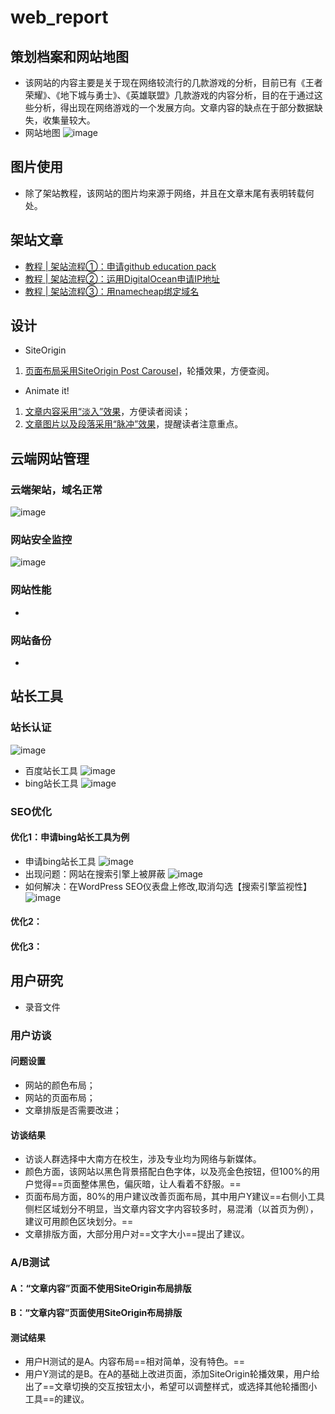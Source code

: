 # web_report
## 策划档案和网站地图
- 该网站的内容主要是关于现在网络较流行的几款游戏的分析，目前已有《王者荣耀》、《地下城与勇士》、《英雄联盟》几款游戏的内容分析，目的在于通过这些分析，得出现在网络游戏的一个发展方向。文章内容的缺点在于部分数据缺失，收集量较大。
- 网站地图
![image](https://github.com/WWWWp/web_report/blob/master/image/pic.jpg)
## 图片使用
- 除了架站教程，该网站的图片均来源于网络，并且在文章末尾有表明转载何处。
## 架站文章
- [教程 | 架站流程①：申请github education pack](http://wp115.me/2019/06/08/step1/)
- [教程 | 架站流程②：运用DigitalOcean申请IP地址](http://wp115.me/2019/06/08/step2/)
- [教程 | 架站流程③：用namecheap绑定域名](http://wp115.me/2019/06/08/step3/)
## 设计
- SiteOrigin
1. [页面布局采用SiteOrigin Post Carousel](http://wp115.me/page/)，轮播效果，方便查阅。
- Animate it!
1. [文章内容采用“淡入”效果](http://wp115.me/2019/06/27/dnf/)，方便读者阅读；
2. [文章图片以及段落采用“脉冲”效果](http://wp115.me/2019/06/26/game-king/)，提醒读者注意重点。
## 云端网站管理
### 云端架站，域名正常
![image](https://github.com/WWWWp/web_report/blob/master/image/web.jpg)
### 网站安全监控
![image](https://github.com/WWWWp/web_report/blob/master/image/wordfence%E7%9B%91%E6%8E%A7.jpg)
### 网站性能
- 
### 网站备份
-
## 站长工具
### 站长认证
![image](https://github.com/WWWWp/web_report/blob/master/image/zhanzhang.jpg)
- 百度站长工具
![image](https://github.com/WWWWp/web_report/blob/master/image/baidu.jpg)
- bing站长工具
![image](https://github.com/WWWWp/web_report/blob/master/image/bing.jpg)
### SEO优化
#### 优化1：申请bing站长工具为例
- 申请bing站长工具
![image](https://github.com/WWWWp/web_SEO/blob/master/image/bing_03.jpg)
- 出现问题：网站在搜索引擎上被屏蔽
![image](https://github.com/WWWWp/web_SEO/blob/master/image/bing_01.jpg)
- 如何解决：在WordPress SEO仪表盘上修改,取消勾选【搜索引擎监视性】
![image](https://github.com/WWWWp/web_SEO/blob/master/image/bing_02.jpg)
#### 优化2：
#### 优化3：

## 用户研究
- 录音文件
### 用户访谈
#### 问题设置
- 网站的颜色布局；
- 网站的页面布局；
- 文章排版是否需要改进；
#### 访谈结果
- 访谈人群选择中大南方在校生，涉及专业均为网络与新媒体。
- 颜色方面，该网站以黑色背景搭配白色字体，以及亮金色按钮，但100%的用户觉得==页面整体黑色，偏灰暗，让人看着不舒服。==
- 页面布局方面，80%的用户建议改善页面布局，其中用户Y建议==右侧小工具侧栏区域划分不明显，当文章内容文字内容较多时，易混淆（以首页为例），建议可用颜色区块划分。==
- 文章排版方面，大部分用户对==文字大小==提出了建议。
### A/B测试
#### A：“文章内容”页面不使用SiteOrigin布局排版
#### B：“文章内容”页面使用SiteOrigin布局排版
#### 测试结果
- 用户H测试的是A。内容布局==相对简单，没有特色。==
- 用户Y测试的是B。在A的基础上改进页面，添加SiteOrigin轮播效果，用户给出了==文章切换的交互按钮太小，希望可以调整样式，或选择其他轮播图小工具==的建议。